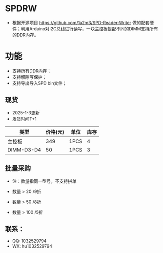 # SPDRW

 - 根据开源项目 https://github.com/1a2m3/SPD-Reader-Writer 做的配套硬件；利用Arduino对I2C总线进行读写，一块主控板搭配不同的DIMM支持所有的DDR内存。

# 功能

 - 支持所有DDR内存；
 - 支持解除写保护；
 - 支持导出导入SPD bin文件；

## 现货 

 - 2025-1-3更新
 - 发货时间T+1

|  类型   | 价格(元)  | 单位 | 库存 |
|  ----  | ----  | ---- | ---- |
| 主控板  | 349 | 1PCS | 4 |
| DIMM-D3-D4  | 50 | 1PCS | 3 |

## 批量采购

 - 注：数量指同一型号，不支持拼单

 - 数量 > 20 /9折
 - 数量 > 50 /8折
 - 数量 > 100 /5折

## 联系：
 - QQ: 1032529794
 - WX: hu1032529794
 
